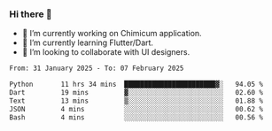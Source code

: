 ### Hi there 👋

<!--
**devcat37/devcat37** is a ✨ _special_ ✨ repository because its `README.md` (this file) appears on your GitHub profile.-->


- 🔭 I’m currently working on Chimicum application.
- 🌱 I’m currently learning Flutter/Dart.
- 👯 I’m looking to collaborate with UI designers.
<!-- - 🤔 I’m looking for help with ... -->

<!--START_SECTION:waka-->

```txt
From: 31 January 2025 - To: 07 February 2025

Python       11 hrs 34 mins  ███████████████████████▓░   94.05 %
Dart         19 mins         ▓░░░░░░░░░░░░░░░░░░░░░░░░   02.60 %
Text         13 mins         ▒░░░░░░░░░░░░░░░░░░░░░░░░   01.88 %
JSON         4 mins          ░░░░░░░░░░░░░░░░░░░░░░░░░   00.62 %
Bash         4 mins          ░░░░░░░░░░░░░░░░░░░░░░░░░   00.56 %
```

<!--END_SECTION:waka-->
